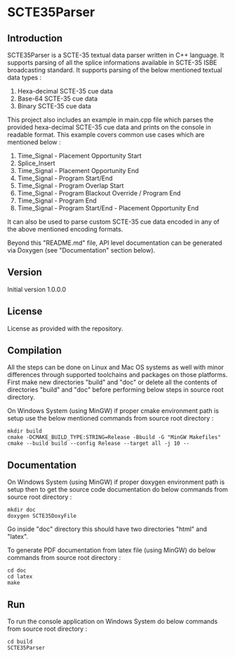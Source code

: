 # SCTE35Parser
## Introduction

SCTE35Parser is a SCTE-35 textual data parser written in C++ language. It supports parsing of all the splice informations available in SCTE-35 ISBE broadcasting standard. It supports parsing of the below mentioned textual data types :

1. Hexa-decimal SCTE-35 cue data
2. Base-64 SCTE-35 cue data
3. Binary SCTE-35 cue data

This project also includes an example in main.cpp file which parses the provided hexa-decimal SCTE-35 cue data and prints on the console in readable format. This example covers common use cases which are mentioned below :

1. Time_Signal - Placement Opportunity Start
2. Splice_Insert
3. Time_Signal - Placement Opportunity End
4. Time_Signal - Program Start/End
5. Time_Signal - Program Overlap Start
6. Time_Signal - Program Blackout Override / Program End
7. Time_Signal - Program End
8. Time_Signal - Program Start/End - Placement Opportunity End

It can also be used to parse custom SCTE-35 cue data encoded in any of the above mentioned encoding formats.

Beyond this "README.md" file, API level documentation can be generated via Doxygen (see "Documentation" section below).

## Version

Initial version 1.0.0.0

## License

License as provided with the repository.


## Compilation

All the steps can be done on Linux and Mac OS systems as well with minor differences through supported toolchains and packages on those platforms. First make new directories "build" and "doc" or delete all the contents of directories "build" and "doc" before performing below steps in source root directory.

On Windows System (using MinGW) if proper cmake environment path is setup use the below mentioned commands from source root directory :

    mkdir build
    cmake -DCMAKE_BUILD_TYPE:STRING=Release -Bbuild -G "MinGW Makefiles"
    cmake --build build --config Release --target all -j 10 --


## Documentation

On Windows System (using MinGW) if proper doxygen environment path is setup then to get the source code documentation do below commands from source root directory :

    mkdir doc
    doxygen SCTE35DoxyFile

Go inside "doc" directory this should have two directories "html" and "latex".

To generate PDF documentation from latex file (using MinGW) do below commands from source root directory :

    cd doc
    cd latex
    make


## Run

To run the console application on Windows System do below commands from source root directory :

    cd build
    SCTE35Parser
